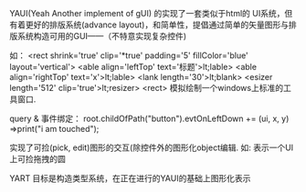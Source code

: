 YAUI(Yeah Another implement of gUI)
的实现了一套类似于html的 UI系统，但有着更好的排版系统(advance layout)，和简单性，提倡通过简单的矢量图形与排版系统构造可用的GUI——（不特意实现复杂控件)

如：
&lt;rect shrink='true' clip='*true' padding='5' fillColor='blue' layout='vertical'&gt;
    &lt;able align='leftTop' text='标题'&gt;lt;lable&gt;
    &lt;able align='rightTop' text='x'&gt;lt;lable&gt;
    &lt;lank length='30'&gt;lt;blank&gt;
    &lt;esizer length='512' clip='true'&gt;lt;resizer&gt;
&lt;rect&gt;
模拟绘制一个windows上标准的工具窗口.

query & 事件绑定：
root.childOfPath("button").evtOnLeftDown
  += (ui, x, y)
    =>print("i am touched");


实现了可捡(pick, edit)图形的交互(除控件外的图形化object编辑.
如:
<round dragAble='true'></round>
表示一个UI上可捡拖拽的圆


YART
目标是构造类型系统，在正在进行的YAUI的基础上图形化表示
